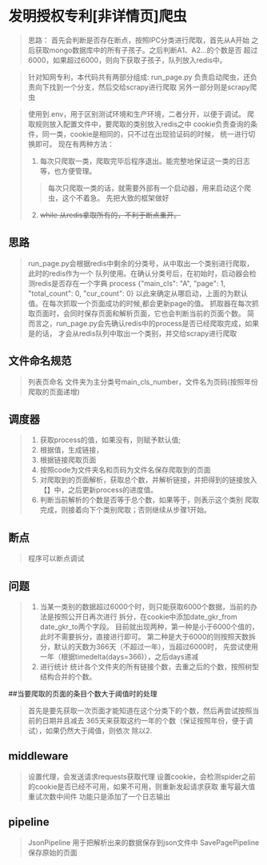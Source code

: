 # 发明授权专利[非详情页]爬虫
>思路：
>首先会判断是否存在断点，按照IPC分类进行爬取，首先从A开始
>之后获取mongo数据库中的所有子孩子。之后判断A1、A2...的个数是否
>超过6000，如果超过6000，则向下获取子孩子，队列放入redis中。

>针对知网专利，本代码共有两部分组成:
>run_page.py 负责启动爬虫，还负责向下找到一个分支，然后交给scrapy进行爬取
>另外一部分则是scrapy爬虫

>使用到.env，用于区别测试环境和生产环境，二者分开，以便于调试。
>爬取规则放入配置文件中，要爬取的类别放入redis之中
>cookie负责查询的条件，同一类，cookie是相同的，只不过在出现验证码的时候，
>统一进行切换即可。
>现在有两种方法：
>1. 每次只爬取一类，爬取完毕后程序退出。能完整地保证这一类的日志等，也方便管理。
>>每次只爬取一类的话，就需要外部有一个启动器，用来启动这个爬虫，这个不着急。
>先把大致的框架做好
>2. ~~while 从redis拿取所有的，不利于断点重开。~~

## 思路
>run_page.py会根据redis中剩余的分类号，从中取出一个类别进行爬取，此时的redis作为一个
>队列使用。在确认分类号后，在初始时，启动器会检测redis是否存在一个字典
>process {"main_cls": "A", "page": 1, "total_count": 0, "cur_count": 0}
>以此来确定从哪启动，上面的为默认值。在每次抓取一个页面成功的时候,都会更新page的值。
>抓取器在每次抓取页面时，会同时保存页面和解析页面，它也会判断当前的页面个数。
>简而言之，run_page.py会先确认redis中的process是否已经爬取完成，如果是的话，
>才会从redis队列中取出一个类别，并交给scrapy进行爬取
## 文件命名规范
>列表页命名 文件夹为主分类号main_cls_number，文件名为页码(按照年份爬取的页面递增)
## 调度器
>1. 获取process的值，如果没有，则赋予默认值;
>2. 根据值，生成链接，
>3. 根据链接爬取页面
>4. 按照code为文件夹名和页码为文件名保存爬取到的页面
>5. 对爬取到的页面解析，获取总个数，并解析链接，并把得到的链接放入【】中，之后更新process的进度值。
>6. 判断当前解析的个数是否等于总个数，如果等于，则表示这个类别
>爬取完成，则接着向下个类别爬取；否则继续从步骤1开始。

## 断点
>程序可以断点调试
## 问题
> 1. 当某一类别的数据超过6000个时，则只能获取6000个数据，当前的办法是按照公开日再次进行
>拆分，在cookie中添加date_gkr_from date_gkr_to两个字段。
>目前就出现两种，第一种是小于6000个值的，此时不需要拆分，直接进行即可。
>第二种是大于6000的则按照天数拆分，默认的天数为366天（不超过一年），当超过6000时，
>先尝试使用一年（根据timedelta(days=366)），之后days递减
> 2. 进行统计 统计各个文件夹的所有链接个数，去重之后的个数，按照树型结构合并的个数。

##当要爬取的页面的条目个数大于阈值时的处理
> 首先是要先获取一次页面才能知道在这个分类下的个数，然后再尝试按照当前的日期并且减去
>365天来获取这约一年的个数（保证按照年份，便于调试），如果仍然大于阈值，则依次
>除以2.

## middleware
> 设置代理，会发送请求requests获取代理
> 设置cookie，会检测spider之前的cookie是否已经不可用，如果不可用，则重新发起请求获取
> 重写最大值重试次数中间件 功能只是添加了一个日志输出
## pipeline
> JsonPipeline 用于把解析出来的数据保存到json文件中
> SavePagePipeline 保存原始的页面

